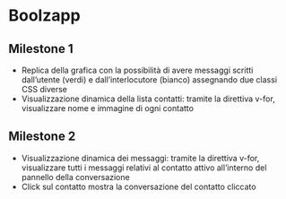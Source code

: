 # Boolzapp

## Milestone 1

- Replica della grafica con la possibilità di avere messaggi scritti dall’utente (verdi) e dall’interlocutore (bianco) assegnando due classi CSS diverse
- Visualizzazione dinamica della lista contatti: tramite la direttiva v-for, visualizzare nome e immagine di ogni contatto

## Milestone 2

- Visualizzazione dinamica dei messaggi: tramite la direttiva v-for, visualizzare tutti i messaggi relativi al contatto attivo all’interno del pannello della conversazione
- Click sul contatto mostra la conversazione del contatto cliccato
